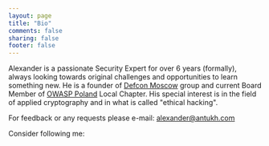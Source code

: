 ```yaml
---
layout: page
title: "Bio"
comments: false
sharing: false
footer: false
---
```

Alexander is a passionate Security Expert for over 6 years (formally), always looking towards original challenges and opportunities to learn something new.
He is a founder of <a href="http://defcon-moscow.org">Defcon Moscow</a> group and current Board Member of <a href="https://www.owasp.org/index.php/Poland">OWASP Poland</a> Local Chapter. 
His special interest is in the field of applied cryptography and in what is called "ethical hacking".

For feedback or any requests please e-mail: alexander@antukh.com

Consider following me:
<a href="https://twitter.com/c0rdis" rel="me"><i class="fa fa-twitter"></i></a>
<a href="https://www.linkedin.com/in/antukh" rel="me"><i class="fa fa-linkedin-square"></i></a>
<a href="https://keybase.io/my" rel="me"><i class="fa fa-key"></i></a>
